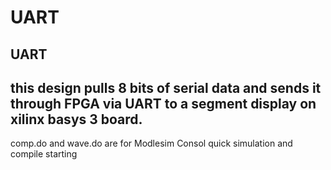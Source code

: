 # UART
UART
-----
this design pulls 8 bits of serial data
and sends it through FPGA via UART to a segment display
on xilinx basys 3 board.
------
comp.do and wave.do are for Modlesim Consol quick simulation and compile starting

